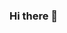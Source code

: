 ### Hi there 👋

<!--
**yaoyusi1109/yaoyusi1109** is a ✨ _special_ ✨ repository because its `README.md` (this file) appears on your GitHub profile.

[![Anurag's GitHub stats](https://github-readme-stats.vercel.app/api?username=yaoyusi1109)](https://github.com/anuraghazra/github-readme-stats)
